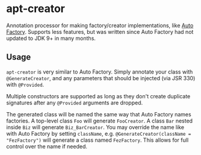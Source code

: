 apt-creator
===============
Annotation processor for making factory/creator implementations, like
[Auto Factory]. Supports less features, but was written since Auto Factory
had not updated to JDK 9+ in many months.

## Usage
`apt-creator` is very similar to Auto Factory. Simply annotate your class with
`@GenerateCreator`, and any parameters that should be injected (via JSR 330)
with `@Provided`.

Multiple constructors are supported as long as they don't create duplicate
signatures after any `@Provided` arguments are dropped.

The generated class will be named the same way that Auto Factory names
factories. A top-level class `Foo` will generate `FooCreator`. A class `Bar`
nested inside `Biz` will generate `Biz_BarCreator`. You may override the name
like with Auto Factory by setting `className`, e.g.
`@GenerateCreator(className = "FezFactory")` will generate a class named
`FezFactory`. This allows for full control over the name if needed.

[Auto Factory]: https://github.com/google/auto/tree/master/factory
